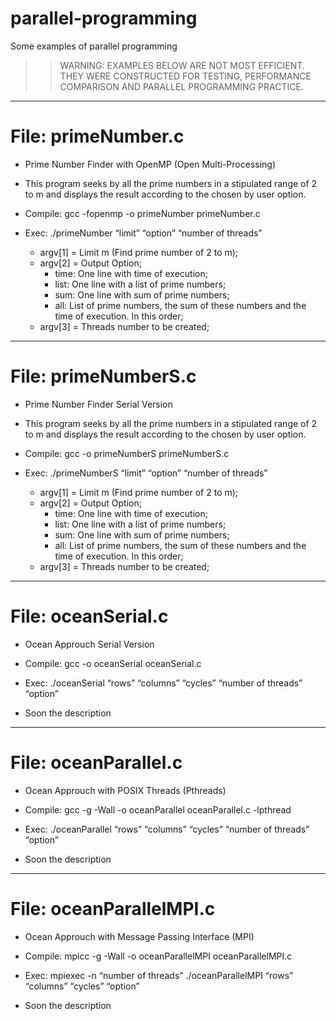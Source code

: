 # parallel-programming
Some examples of parallel programming

>> WARNING: EXAMPLES BELOW ARE NOT MOST EFFICIENT. THEY WERE CONSTRUCTED FOR TESTING, PERFORMANCE COMPARISON AND PARALLEL PROGRAMMING PRACTICE.

------
# File: primeNumber.c

- Prime Number Finder with OpenMP (Open Multi-Processing)

- This program seeks by all the prime numbers in a stipulated range of 2 to m and displays the result according to the chosen by user option.

- Compile: gcc -fopenmp -o primeNumber primeNumber.c

- Exec: ./primeNumber “limit” “option” “number of threads”
  - argv[1] = Limit m (Find prime number of 2 to m);
  - argv[2] = Output Option;
    - time: One line with time of execution;
    - list: One line with a list of prime numbers;
    - sum: One line with sum of prime numbers;
    - all: List of prime numbers, the sum of these numbers and the time of execution. In this order;
  - argv[3] = Threads number to be created;
 
------
# File: primeNumberS.c

- Prime Number Finder Serial Version

- This program seeks by all the prime numbers in a stipulated range of 2 to m and displays the result according to the chosen by user option.

- Compile: gcc -o primeNumberS primeNumberS.c

- Exec: ./primeNumberS “limit” “option” “number of threads”
  - argv[1] = Limit m (Find prime number of 2 to m);
  - argv[2] = Output Option;
    - time: One line with time of execution;
    - list: One line with a list of prime numbers;
    - sum: One line with sum of prime numbers;
    - all: List of prime numbers, the sum of these numbers and the time of execution. In this order;
  - argv[3] = Threads number to be created;
  
------
# File: oceanSerial.c

- Ocean Approuch Serial Version

- Compile: gcc -o oceanSerial oceanSerial.c

- Exec: ./oceanSerial “rows” “columns” “cycles”  “number of threads” “option”

- Soon the description

------
# File: oceanParallel.c

- Ocean Approuch with POSIX Threads (Pthreads)

- Compile: gcc -g -Wall -o oceanParallel oceanParallel.c -lpthread

- Exec: ./oceanParallel “rows” “columns” “cycles”  “number of threads” “option”

- Soon the description

------
# File: oceanParallelMPI.c

- Ocean Approuch with Message Passing Interface (MPI)

- Compile: mpicc -g -Wall -o oceanParallelMPI oceanParallelMPI.c

- Exec: mpiexec -n “number of threads” ./oceanParallelMPI “rows” “columns” “cycles” “option”

- Soon the description
